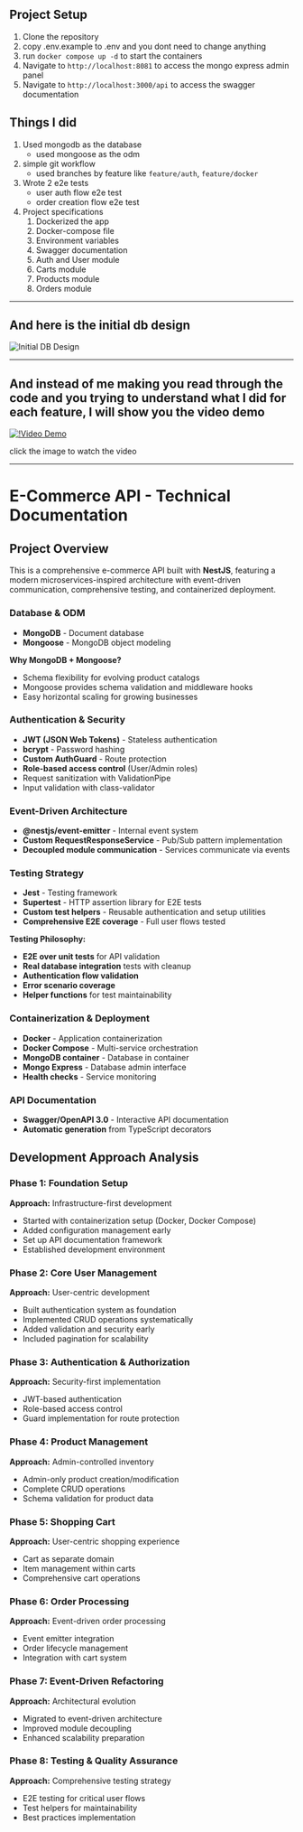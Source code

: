 ## Project Setup

1. Clone the repository
2. copy .env.example to .env and you dont need to change anything
3. run `docker compose up -d` to start the containers
4. Navigate to `http://localhost:8081` to access the mongo express admin panel
5. Navigate to `http://localhost:3000/api` to access the swagger documentation

## Things I did

1. Used mongodb as the database
   - used mongoose as the odm
2. simple git workflow
   - used branches by feature like `feature/auth`, `feature/docker`
3. Wrote 2 e2e tests
   - user auth flow e2e test
   - order creation flow e2e test
4. Project specifications
   1. Dockerized the app
   2. Docker-compose file
   3. Environment variables
   4. Swagger documentation
   5. Auth and User module
   6. Carts module
   7. Products module
   8. Orders module

---

## And here is the initial db design

![Initial DB Design](./docs/initial-db-design.png)

---

## And instead of me making you read through the code and you trying to understand what I did for each feature, I will show you the video demo

[![!Video Demo](./docs/sc.png)](https://www.youtube.com/watch?v=XNixd1viBdc)

click the image to watch the video

---

# E-Commerce API - Technical Documentation

## Project Overview

This is a comprehensive e-commerce API built with **NestJS**, featuring a modern microservices-inspired architecture with event-driven communication, comprehensive testing, and containerized deployment.

### Database & ODM

- **MongoDB** - Document database
- **Mongoose** - MongoDB object modeling

**Why MongoDB + Mongoose?**

- Schema flexibility for evolving product catalogs
- Mongoose provides schema validation and middleware hooks
- Easy horizontal scaling for growing businesses

### Authentication & Security

- **JWT (JSON Web Tokens)** - Stateless authentication
- **bcrypt** - Password hashing
- **Custom AuthGuard** - Route protection
- **Role-based access control** (User/Admin roles)
- Request sanitization with ValidationPipe
- Input validation with class-validator

### Event-Driven Architecture

- **@nestjs/event-emitter** - Internal event system
- **Custom RequestResponseService** - Pub/Sub pattern implementation
- **Decoupled module communication** - Services communicate via events

### Testing Strategy

- **Jest** - Testing framework
- **Supertest** - HTTP assertion library for E2E tests
- **Custom test helpers** - Reusable authentication and setup utilities
- **Comprehensive E2E coverage** - Full user flows tested

**Testing Philosophy:**

- **E2E over unit tests** for API validation
- **Real database integration** tests with cleanup
- **Authentication flow validation**
- **Error scenario coverage**
- **Helper functions** for test maintainability

### Containerization & Deployment

- **Docker** - Application containerization
- **Docker Compose** - Multi-service orchestration
- **MongoDB container** - Database in container
- **Mongo Express** - Database admin interface
- **Health checks** - Service monitoring

### API Documentation

- **Swagger/OpenAPI 3.0** - Interactive API documentation
- **Automatic generation** from TypeScript decorators

## Development Approach Analysis

### Phase 1: Foundation Setup

**Approach:** Infrastructure-first development

- Started with containerization setup (Docker, Docker Compose)
- Added configuration management early
- Set up API documentation framework
- Established development environment

### Phase 2: Core User Management

**Approach:** User-centric development

- Built authentication system as foundation
- Implemented CRUD operations systematically
- Added validation and security early
- Included pagination for scalability

### Phase 3: Authentication & Authorization

**Approach:** Security-first implementation

- JWT-based authentication
- Role-based access control
- Guard implementation for route protection

### Phase 4: Product Management

**Approach:** Admin-controlled inventory

- Admin-only product creation/modification
- Complete CRUD operations
- Schema validation for product data

### Phase 5: Shopping Cart

**Approach:** User-centric shopping experience

- Cart as separate domain
- Item management within carts
- Comprehensive cart operations

### Phase 6: Order Processing

**Approach:** Event-driven order processing

- Event emitter integration
- Order lifecycle management
- Integration with cart system

### Phase 7: Event-Driven Refactoring

**Approach:** Architectural evolution

- Migrated to event-driven architecture
- Improved module decoupling
- Enhanced scalability preparation

### Phase 8: Testing & Quality Assurance

**Approach:** Comprehensive testing strategy

- E2E testing for critical user flows
- Test helpers for maintainability
- Best practices implementation
